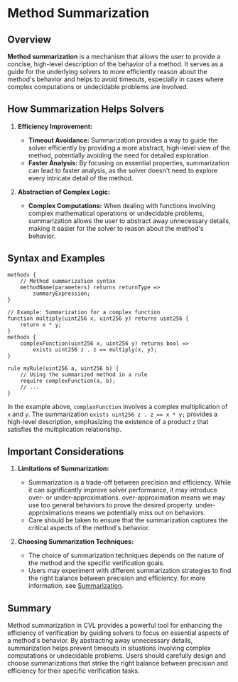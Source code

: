 # Method Summarization

## Overview

**Method summarization** is a mechanism that allows the user to provide a concise, high-level description of the behavior of a method. It serves as a guide for the underlying solvers to more efficiently reason about the method's behavior and helps to avoid timeouts, especially in cases where complex computations or undecidable problems are involved.

## How Summarization Helps Solvers

1. **Efficiency Improvement:**
   - **Timeout Avoidance:** Summarization provides a way to guide the solver efficiently by providing a more abstract, high-level view of the method, potentially avoiding the need for detailed exploration.
   - **Faster Analysis:** By focusing on essential properties, summarization can lead to faster analysis, as the solver doesn't need to explore every intricate detail of the method.

2. **Abstraction of Complex Logic:**
   - **Complex Computations:** When dealing with functions involving complex mathematical operations or undecidable problems, summarization allows the user to abstract away unnecessary details, making it easier for the solver to reason about the method's behavior.

## Syntax and Examples

```cvl
methods {
    // Method summarization syntax
    methodName(parameters) returns returnType =>
        summaryExpression;
}

// Example: Summarization for a complex function
function multiply(uint256 x, uint256 y) returns uint256 {
    return x * y;
}
methods {
    complexFunction(uint256 x, uint256 y) returns bool =>
        exists uint256 z . z == multiply(x, y);
}

rule myRule(uint256 a, uint256 b) {
    // Using the summarized method in a rule
    require complexFunction(a, b);
    // ...
}
```

In the example above, `complexFunction` involves a complex multiplication of `x` and `y`. The summarization `exists uint256 z . z == x * y;` provides a high-level description, emphasizing the existence of a product `z` that satisfies the multiplication relationship.

## Important Considerations

1. **Limitations of Summarization:**
   - Summarization is a trade-off between precision and efficiency. While it can significantly improve solver performance, it may introduce over- or under-approximations. over-approximation means we may use too general behaviors to prove the desired property. under-approximations means we potentially miss out on behaviors.
   - Care should be taken to ensure that the summarization captures the critical aspects of the method's behavior.

2. **Choosing Summarization Techniques:**
   - The choice of summarization techniques depends on the nature of the method and the specific verification goals.
   - Users may experiment with different summarization strategies to find the right balance between precision and efficiency.
   for more information, see [Summarization](../../cvl/methods.md).

## Summary

Method summarization in CVL provides a powerful tool for enhancing the efficiency of verification by guiding solvers to focus on essential aspects of a method's behavior. By abstracting away unnecessary details, summarization helps prevent timeouts in situations involving complex computations or undecidable problems. Users should carefully design and choose summarizations that strike the right balance between precision and efficiency for their specific verification tasks.